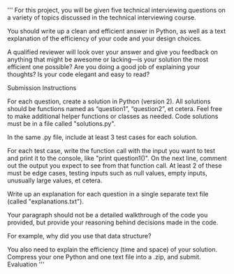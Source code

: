 '''
For this project, you will be given five technical interviewing
 questions on a variety of topics discussed in the technical
 interviewing course.

 You should write up a clean and efficient
 answer in Python, as well as a text explanation of the efficiency
 of your code and your design choices.

 A qualified reviewer will
 look over your answer and give you feedback on anything that might
 be awesome or lacking—is your solution the most efficient one
 possible? Are you doing a good job of explaining your thoughts? Is
 your code elegant and easy to read?

Submission Instructions

For each question, create a solution in Python (version 2). All
solutions should be functions named as “question1”, “question2”, et
cetera. Feel free to make additional helper functions or classes as
needed. Code solutions must be in a file called "solutions.py".

In the same .py file, include at least 3 test cases for each
solution.

For each test case, write the function call with the input
you want to test and print it to the console, like "print
question1()".
On the next line, comment out the output you expect to
see from that function call. At least 2 of these must be edge cases,
testing inputs such as null values, empty inputs, unusually large
values, et cetera.

Write up an explanation for each question in a single separate text
file (called "explanations.txt").

Your paragraph should not be a
detailed walkthrough of the code you provided, but provide your
reasoning behind decisions made in the code.

 For example, why did
you use that data structure?

You also need to explain the efficiency
(time and space) of your solution.
Compress your one Python and one text file into a .zip, and submit.
Evaluation
'''

